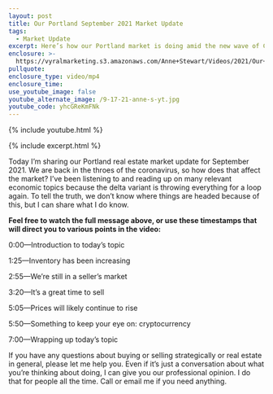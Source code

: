 ```yaml
---
layout: post
title: Our Portland September 2021 Market Update
tags:
  - Market Update
excerpt: Here’s how our Portland market is doing amid the new wave of COVID-19.
enclosure: >-
  https://vyralmarketing.s3.amazonaws.com/Anne+Stewart/Videos/2021/Our+Portland+September+2021+Market+Update.mp4
pullquote:
enclosure_type: video/mp4
enclosure_time:
use_youtube_image: false
youtube_alternate_image: /9-17-21-anne-s-yt.jpg
youtube_code: yhcGReKmFNk
---
```

{% include youtube.html %}

{% include excerpt.html %}

Today I’m sharing our Portland real estate market update for September 2021. We are back in the throes of the coronavirus, so how does that affect the market? I’ve been listening to and reading up on many relevant economic topics because the delta variant is throwing everything for a loop again. To tell the truth, we don’t know where things are headed because of this, but I can share what I do know.&nbsp;

**Feel free to watch the full message above, or use these timestamps that will direct you to various points in the video:**

0:00—Introduction to today’s topic

1:25—Inventory has been increasing

2:55—We’re still in a seller’s market

3:20—It’s a great time to sell

5:05—Prices will likely continue to rise

5:50—Something to keep your eye on: cryptocurrency&nbsp;

7:00—Wrapping up today’s topic

If you have any questions about buying or selling strategically or real estate in general, please let me help you. Even if it’s just a conversation about what you’re thinking about doing, I can give you our professional opinion. I do that for people all the time. Call or email me if you need anything.&nbsp;
